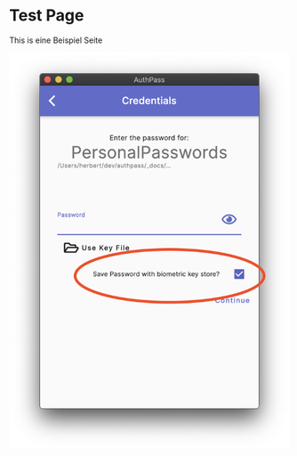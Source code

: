 # Test Page

This is eine Beispiel Seite

![Lorem ipsum](.gitbook/assets/screenshot-2020-09-13-at-14.22.19.png)

